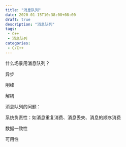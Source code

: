 ```yaml
---
title: "消息队列"
date: 2020-01-15T10:38:08+08:00
draft: true
description: "消息队列"
tags: 
 - C++
 - 消息队列
categories: 
 - C/C++
---
```












 <!--more-->

什么场景用消息队列？

异步

削峰

解耦

消息队列的问题：

系统负责性：如消息重复消费、消息丢失、消息的顺序消费

数据一致性

可用性


